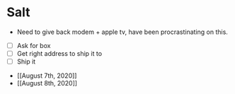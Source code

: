 # Salt
- Need to give back modem + apple tv, have been procrastinating on this.
- [ ] Ask for box
- [ ] Get right address to ship it to
- [ ] Ship it
- [[August 7th, 2020]]
- [[August 8th, 2020]]
